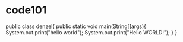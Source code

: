 # code101
public class denzel{
  public static void main(String[]args){
    System.out.print("hello world");
    System.out.print("Hello WORLD!");
   }
  }
